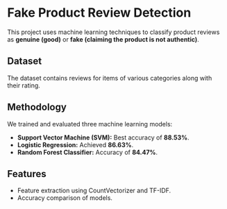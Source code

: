# Fake Product Review Detection

This project uses machine learning techniques to classify product reviews as **genuine (good)** or **fake (claiming the product is not authentic)**.

## Dataset

The dataset contains reviews for items of various categories along with their rating.

## Methodology

We trained and evaluated three machine learning models:

-   **Support Vector Machine (SVM):** Best accuracy of **88.53%**.
-   **Logistic Regression:** Achieved **86.63%**.
-   **Random Forest Classifier:** Accuracy of **84.47%**.

## Features

-   Feature extraction using CountVectorizer and TF-IDF.
-   Accuracy comparison of models.

